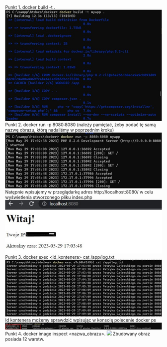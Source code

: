 Punkt 1.
docker build -t <nazwa-obrazu> .  
![](punkt_1_1.jpg)
Punkt 2.
docker run -p 8080:8080 <nazwa-obrazu> (należy pamiętać, żeby podać tę samą nazwę obrazu, którą nadaliśmy w poprzednim kroku) 
![](punkt_2_1.jpg)
Natępnie wpisujemy w przeglądarkę adres http://localhost:8080/ w celu wyświetlenia stworzonego pliku index.php 
![](punkt_2_2.jpg)
Punkt 3.
docker exec <id_kontenera> cat /app/log.txt  
![](punkt_3_1.jpg)
Id kontenera możemy sprawdzić wpisując w konsolę polecenie docker ps 
![](punkt_3_2.jpg)
Punkt 4.
docker image inspect <nazwa_obrazu>. 
![](punkt_4_1.jpg)
Zbudowany obraz posiada 12 warstw.

